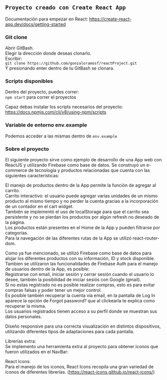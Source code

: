 ## `Proyecto creado con Create React App`
Documentación para empezar en React:
https://create-react-app.dev/docs/getting-started

### Git clone
Abrir GitBash.  
Elegir la dirección donde deseas clonarlo.  
Escribir:  
`git clone https://github.com/gonzaloramosf/reactProject.git`  
Y presionando enter dentro de tu GitBash se clonara.

### Scripts disponibles
Dentro del proyecto, puedes correr:  
`npm start` para correr el proyectos

Capaz debas instalar los scripts necesarios del proyecto:
https://docs.npmjs.com/cli/v8/using-npm/scripts

### Variable de entorno env.example
Podemos acceder a las mismas dentro de `env.example`

### Sobre el proyecto

El siguiente proyecto sirve como ejemplo de desarrollo de una App web con ReactJS y utilizando Firebase como base de datos. Se construyó un e-commerce de tecnología y productos relacionadas que cuenta con las siguientes características:

El manejo de productos dentro de la App permite la función de agregar al carrito.  
Carrito interactivo: el usuario puede agregar varias unidades de un mismo producto al mismo tiempo y no perder la cuenta gracias a la incorporación de un contador en el cart widget.  
También se implementó el uso de localStorage para que el carrito sea persistente y no se pierdan los productos por algún refresh no deseado de la página.  
Los productos están presentes en el Home de la App y pueden filtrarse por categorías.  
Para la navegación de las diferentes rutas de la App se utilizó react-router-dom.  

Como ya fue mencionado, se utilizó Firebase como base de datos para alojar los diferentes productos con su información, ID y stock disponible. Tambien se utilizaron las funcionalidades de 
Firebase Auth para el manejo de usuarios dentro de la App, es posible:  
Registrarse con email, iniciar sesión y cerrar sesión cuando el usuario lo desee, también la posibilidad de iniciar sesiós con Google (gmail).  
Si no estas registrado no es posible realizar compras, esto es para evitar compras falsas y poder tener un mejor control.  
Es posible también recuperar la cuenta vía email, en la pantalla de Log In aparece la opción de Forgot password? que al clickearla te explica como recuperar la misma.  
Los usuarios registrados tienen acceso a su perfil donde se muestran sus datos personales.  

Diseño responsive para una correcta visualización en distintos dispositivos, utilizando diferentes tipos de adaptaciones para cada pantalla.

Librerías extra:  
Se implemento una herramienta extra al proyecto para obtener iconos que fueron utilizados en el NavBar:

React Icons:  
Para el manejo de los iconos, React Icons recopila una gran variedad de iconos de diferentes librerías. (https://react-icons.github.io/react-icons/)
